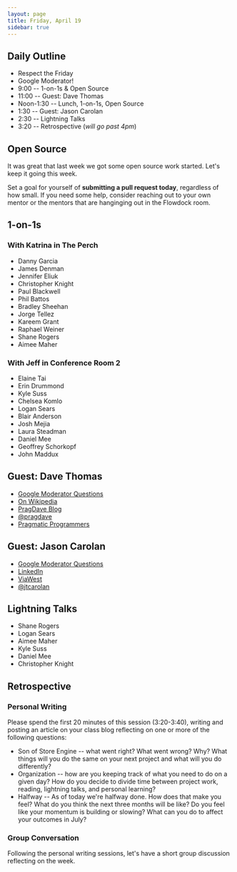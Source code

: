 ```yaml
---
layout: page
title: Friday, April 19
sidebar: true
---
```


## Daily Outline

* Respect the Friday
* Google Moderator!
* 9:00 -- 1-on-1s & Open Source
* 11:00 -- Guest: Dave Thomas
* Noon-1:30 -- Lunch, 1-on-1s, Open Source
* 1:30 -- Guest: Jason Carolan
* 2:30 -- Lightning Talks
* 3:20 -- Retrospective (*will go past 4pm*)

## Open Source

It was great that last week we got some open source work started. Let's keep it going this week.

Set a goal for yourself of **submitting a pull request today**, regardless of how small. If you need some help, consider reaching out to your own mentor or the mentors that are hanginging out in the Flowdock room.

## 1-on-1s

### With Katrina in The Perch

* Danny Garcia
* James Denman
* Jennifer Eliuk
* Christopher Knight
* Paul Blackwell
* Phil Battos
* Bradley Sheehan
* Jorge Tellez
* Kareem Grant
* Raphael Weiner
* Shane Rogers
* Aimee Maher

### With Jeff in Conference Room 2

* Elaine Tai
* Erin Drummond
* Kyle Suss
* Chelsea Komlo
* Logan Sears
* Blair Anderson
* Josh Mejia
* Laura Steadman
* Daniel Mee
* Geoffrey Schorkopf
* John Maddux

## Guest: Dave Thomas

* [Google Moderator Questions](https://www.google.com/moderator/#15/e=20aa95&t=20aa95.40)
* [On Wikipedia](http://bit.ly/ezqXjX)
* [PragDave Blog](http://pragdave.pragprog.com/)
* [@pragdave](https://twitter.com/pragdave)
* [Pragmatic Programmers](http://pragprog.com)

## Guest: Jason Carolan

* [Google Moderator Questions](https://www.google.com/moderator/#15/e=208f8b&t=208f8b.40)
* [LinkedIn](http://www.linkedin.com/in/jtcarolan)
* [ViaWest](http://www.viawest.com/about-viawest/our-people/management#JasonCarolan)
* [@jtcarolan](https://twitter.com/jtcarolan)

## Lightning Talks

* Shane Rogers
* Logan Sears
* Aimee Maher
* Kyle Suss
* Daniel Mee
* Christopher Knight

## Retrospective

### Personal Writing

Please spend the first 20 minutes of this session (3:20-3:40), writing and posting an article on your class blog reflecting on one or more of the following questions:

* Son of Store Engine -- what went right? What went wrong? Why? What things will you do the same on your next project and what will you do differently?
* Organization -- how are you keeping track of what you need to do on a given day? How do you decide to divide time between project work, reading, lightning talks, and personal learning?
* Halfway -- As of today we're halfway done. How does that make you feel? What do you think the next three months will be like? Do you feel like your momentum is building or slowing? What can you do to affect your outcomes in July?

### Group Conversation

Following the personal writing sessions, let's have a short group discussion reflecting on the week.
